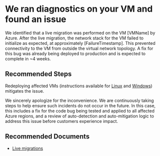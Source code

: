 <properties
pageTitle="VM connectivity affected due to network stack initialization issue after live migration"
description="VM connectivity affected due to network stack initialization issue after live migration"
infoBubbleText="Connectivity issues detected with VM. See details on the right"
service="microsoft.compute"
resource="virtualmachines"
authors="rkrir"
ms.author="krisragh"
displayOrder="1"
articleId="NetworkDatapathLiveMigrationSerializationError"
diagnosticScenario="NetworkDatapathLiveMigrationSerializationError"
selfHelpType="resource"
supportTopicIds=""
cloudEnvironments="Public, fairfax, usnat, ussec"
	ownershipId="Compute_VirtualMachines"
/>

# We ran diagnostics on your VM and found an issue

We identified that a live migration was performed on the VM <!--$VMName-->[VMName]<!--/$VMName--> by Azure. After the live migration, the network stack for the VM failed to initialize as expected, at approximately <!--$FailureTimestamp-->[FailureTimestamp]<!--/$FailureTimestamp-->. This prevented connectivity to the VM from outside the virtual network topology. A fix for this bug was already being deployed to production and is expected to complete in ~4 weeks.

## **Recommended Steps**

Redeploying affected VMs (instructions available for [Linux](https://docs.microsoft.com/azure/virtual-machines/troubleshooting/redeploy-to-new-node-linux) and [Windows](https://docs.microsoft.com/azure/virtual-machines/troubleshooting/redeploy-to-new-node-windows)) mitigates the issue.

We sincerely apologize for the inconvenience. We are continuously taking steps to help ensure such incidents do not occur in the future. In this case, this includes a fix for the code bug being tested and applied to all affected Azure regions, and a review of auto-detection and auto-mitigation logic to address this issue before customers experience impact.

## **Recommended Documents**

* [Live migrations](https://docs.microsoft.com/azure/virtual-machines/linux/maintenance-and-updates#live-migration)
